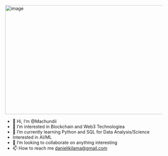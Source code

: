 <img width="1400" height="349" alt="image" src="https://github.com/user-attachments/assets/570b9e46-ae9c-4bef-b152-503f140ad80e" />



- 👋 Hi, I’m @Machundii
- 👀 I’m interested in Blockchain and Web3 Technologiea
- 🌱 I’m currently learning Python and SQL for Data Analysis/Science
- Interested in AI/ML 
- 💞️ I’m looking to collaborate on anything interesting 
- 📫 How to reach me danielikilama@gmail.com 

<!---
Machundii/Machundii is a ✨ special ✨ repository because its `README.md` (this file) appears on your GitHub profile.
You can click the Preview link to take a look at your changes.
--->
